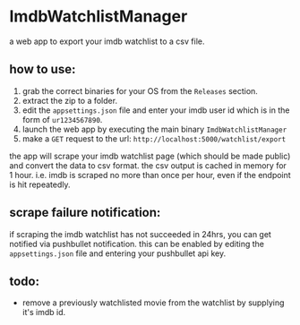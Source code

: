 # ImdbWatchlistManager
a web app to export your imdb watchlist to a csv file.

## how to use:

1. grab the correct binaries for your OS from the `Releases` section.
2. extract the zip to a folder.
3. edit the `appsettings.json` file and enter your imdb user id which is in the form of `ur1234567890`.
4. launch the web app by executing the main binary `ImdbWatchlistManager`
5. make a `GET` request to the url: `http://localhost:5000/watchlist/export`

the app will scrape your imdb watchlist page (which should be made public) and convert the data to csv format. 
the csv output is cached in memory for 1 hour. i.e. imdb is scraped no more than once per hour, even if the endpoint is hit repeatedly.

## scrape failure notification:

if scraping the imdb watchlist has not succeeded in 24hrs, you can get notified via pushbullet notification.
this can be enabled by editing the `appsettings.json` file and entering your pushbullet api key.

## todo:

- remove a previously watchlisted movie from the watchlist by supplying it's imdb id.
